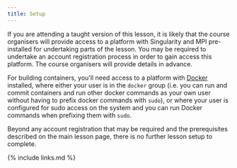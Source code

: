 ```yaml
---
title: Setup
---
```

If you are attending a taught version of this lesson, it is likely that the course organisers will provide access to a platform with Singularity and MPI pre-installed for undertaking parts of the lesson. You may be required to undertake an account registration process in order to gain access this platform. The course organisers will provide details in advance.

For building containers, you'll need access to a platform with [Docker](https://www.docker.com/) installed, where either your user is in the `docker` group (i.e. you can run and commit containers and run other docker commands as your own user without having to prefix docker commands with `sudo`), or where your user is configured for sudo access on the system and you can run Docker commands when prefixing them with `sudo`.

Beyond any account registration that may be required and the prerequisites described on the main lesson page, there is no further lesson setup to complete.

{% include links.md %}
